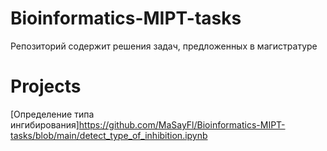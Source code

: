 # Bioinformatics-MIPT-tasks
Репозиторий содержит решения задач, предложенных в магистратуре

# Projects 
[Определение типа ингибирования]https://github.com/MaSayFl/Bioinformatics-MIPT-tasks/blob/main/detect_type_of_inhibition.ipynb
